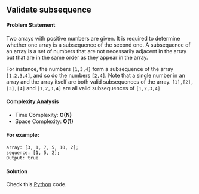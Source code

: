 ## Validate subsequence

#### Problem Statement


Two arrays with positive numbers are given.
It is required to determine whether one array is a subsequence of the second one.
A subsequence of an array is a set of numbers that are not necessarily adjacent
in the array but that are in the same order as they appear in the array.

For instance, the numbers `[1,3,4]` form a subsequence of the array `[1,2,3,4]`,
and so do the numbers `[2,4]`. Note that a single number in an array and the array
itself are both valid subsequences of the array. `[1],[2],[3],[4]` and `[1,2,3,4]` are
all valid subsequences of `[1,2,3,4]`


#### Complexity Analysis

- Time Complexity: **O(N)**
- Space Complexity: **O(1)**


#### For example:

```
array: [3, 1, 7, 5, 10, 2];
sequence: [1, 5, 2];
Output: true
```


#### Solution

Check this [Python](../easy/validate_subsequence.py) code.

